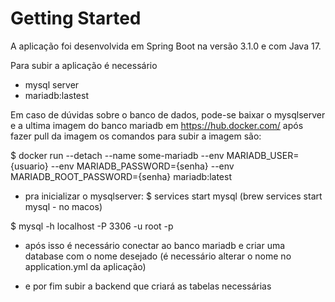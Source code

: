 # Getting Started

A aplicação foi desenvolvida em Spring Boot na versão 3.1.0 e com Java 17.

Para subir a aplicação  é necessário

- mysql server
- mariadb:lastest

Em caso de dúvidas sobre o banco de dados, pode-se baixar o mysqlserver e a ultima imagem do banco mariadb em https://hub.docker.com/
após fazer pull da imagem os comandos para subir a imagem são:

$ docker run --detach --name some-mariadb --env MARIADB_USER={usuario} --env MARIADB_PASSWORD={senha} --env MARIADB_ROOT_PASSWORD={senha}  mariadb:latest

- pra inicializar o mysqlserver:
$ services start mysql (brew services start mysql - no macos) 

$ mysql -h localhost -P 3306 -u root -p

- após isso é necessário conectar ao banco mariadb e criar uma database com o nome desejado (é necessário alterar o nome no application.yml da aplicação)

- e por fim subir a backend que criará as tabelas necessárias

